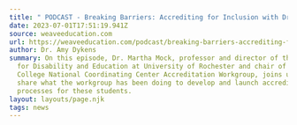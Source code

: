 ```yaml
---
title: " PODCAST - Breaking Barriers: Accrediting for Inclusion with Dr. Martha Mock"
date: 2023-07-01T17:51:19.941Z
source: weaveeducation.com
url: https://weaveeducation.com/podcast/breaking-barriers-accrediting-for-inclusion-with-dr-martha-mock/
author: Dr. Amy Dykens
summary: On this episode, Dr. Martha Mock, professor and director of the Center
  for Disability and Education at University of Rochester and chair of Think
  College National Coordinating Center Accreditation Workgroup, joins us to
  share what the workgroup has been doing to develop and launch accrediting
  processes for these students.
layout: layouts/page.njk
tags: news
---
```

